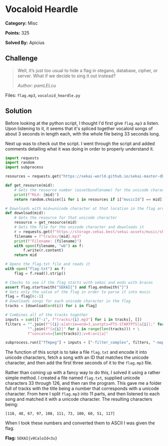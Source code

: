 # Vocaloid Heardle
**Category:** Misc

**Points:** 325

**Solved By:** Apicius

## Challenge
>Well, it’s just too usual to hide a flag in stegano, database, cipher, or server. What if we decide to sing it out instead?
>
>*Author: pamLELcu*

Files: `flag.mp3`, `vocaloid_heardle.py`

## Solution

Before looking at the python script, I thought I'd first give `flag.mp3` a listen. Upon listening to it, it seems that it's spliced together vocaloid songs of about 3 seconds in length each, with the whole file being 33 seconds long.

Next up was to check out the script. I went through the script and added comments detailing what it was doing in order to properly understand it. 

```python
import requests
import random
import subprocess

resources = requests.get("https://sekai-world.github.io/sekai-master-db-diff/musicVocals.json").json()

def get_resource(mid):
    # Gets the resource number (assetbundlename) for the unicode character
    print(f"Mid: {mid}")
    return random.choice([i for i in resources if i["musicId"] == mid])["assetbundleName"]

# Downloads with mid=unicode character at that location in the flag array
def download(mid):
    # Gets the resource for that unicode character
    resource = get_resource(mid)
    # Gets the file for the unicode character and downloads it 
    r = requests.get(f"https://storage.sekai.best/sekai-assets/music/short/{resource}_rip/{resource}_short.mp3")
    filename = f"tracks/{mid}.mp3"
    print(f"Filename: {filename}")
    with open(filename, "wb") as f:
        f.write(r.content)
    return mid

# Opens the flag.txt file and reads it
with open("flag.txt") as f:
    flag = f.read().strip()

# Checks to see if the flag starts with sekai and ends with braces
assert flag.startswith("SEKAI{") and flag.endswith("}")
# Gets only the value of the flag in order to parse it into music 
flag = flag[6:-1]
# Downloads songs for each unicode character in the flag
tracks = [download(ord(i)) for i in flag]

# Combines all of the tracks together
inputs = sum([["-i", f"tracks/{i}.mp3"] for i in tracks], [])
filters = "".join(f"[{i}:a]atrim=end=3,asetpts=PTS-STARTPTS[a{i}];" for i in range(len(tracks))) + \
          "".join(f"[a{i}]" for i in range(len(tracks))) + \
          f"concat=n={len(tracks)}:v=0:a=1[a]"

subprocess.run(["ffmpeg"] + inputs + ["-filter_complex", filters, "-map", "[a]", "flag.mp3"])
```

The function of this script is to take a file `flag.txt` and encode it into unicode characters, fetch a song with an ID that matches the unicode character, and then add the first three seconds of it to the `flag.mp3` file.

Rather than coming up with a fancy way to do this, I solved it using a rather simple method. I created a file named `flag.txt`, supplied unicode characters 33 through 126, and then ran the program. This gave me a folder full of tracks with the title being a number that corresponds with a unicode character. From here I split `flag.mp3` into 11 parts, and then listened to each song and matched it with a unicode character. The resulting characters being:

`[118, 48, 67, 97, 108, 111, 73, 100, 60, 51, 117]`

When I took these numbers and converted them to ASCII I was given the flag.

**Flag:** `SEKAI{v0CaloId<3u}`

